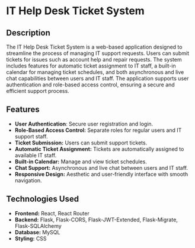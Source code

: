 # IT Help Desk Ticket System

## Description
The IT Help Desk Ticket System is a web-based application designed to streamline the process of managing IT support requests. Users can submit tickets for issues such as account help and repair requests. The system includes features for automatic ticket assignment to IT staff, a built-in calendar for managing ticket schedules, and both asynchronous and live chat capabilities between users and IT staff. The application supports user authentication and role-based access control, ensuring a secure and efficient support process.

## Features
- **User Authentication**: Secure user registration and login.
- **Role-Based Access Control:** Separate roles for regular users and IT support staff.
- **Ticket Submission:** Users can submit support tickets.
- **Automatic Ticket Assignment:** Tickets are automatically assigned to available IT staff.
- **Built-in Calendar:** Manage and view ticket schedules.
- **Chat Support:** Asynchronous and live chat between users and IT staff.
- **Responsive Design:** Aesthetic and user-friendly interface with smooth navigation.
## Technologies Used
- **Frontend:** React, React Router
- **Backend:** Flask, Flask-CORS, Flask-JWT-Extended, Flask-Migrate, Flask-SQLAlchemy
- **Database:** MySQL
- **Styling:** CSS
